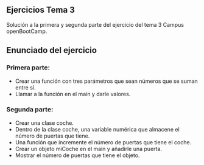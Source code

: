 ## Ejercicios Tema 3
Solución a la primera y segunda parte del ejercicio del tema 3 Campus openBootCamp.

## Enunciado del ejercicio
### Primera parte:
- Crear una función con tres parámetros que sean números que se suman entre sí.
- Llamar a la función en el main y darle valores.

### Segunda parte:
- Crear una clase coche.
- Dentro de la clase coche, una variable numérica que almacene el número de puertas que tiene.
- Una función que incremente el número de puertas que tiene el coche.
- Crear un objeto miCoche en el main y añadirle una puerta.
- Mostrar el número de puertas que tiene el objeto.
